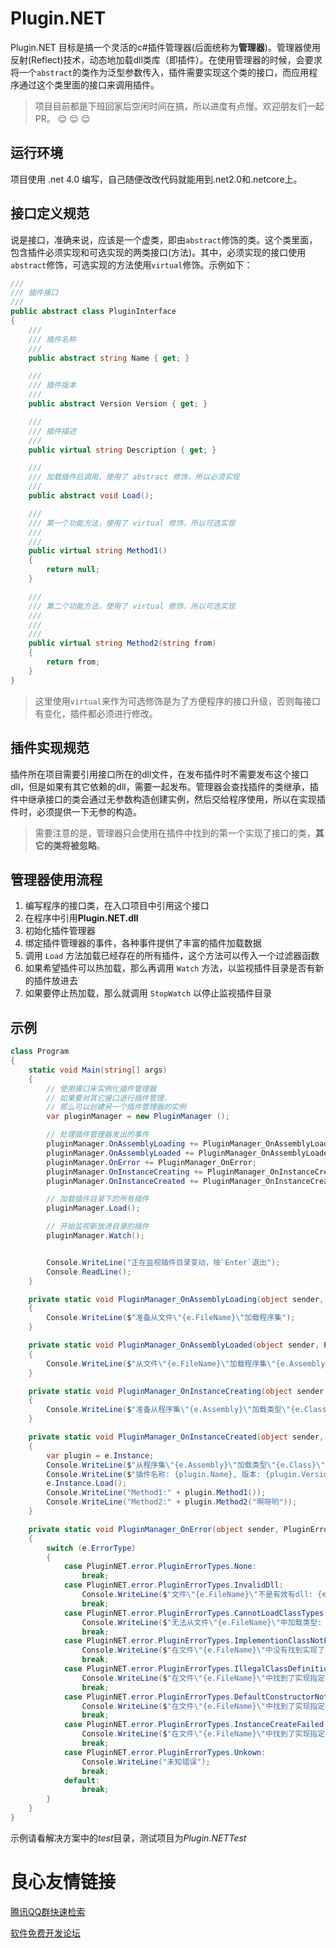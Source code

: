 # Plugin.NET

Plugin.NET 目标是搞一个灵活的c#插件管理器(后面统称为**管理器**)。管理器使用反射(Reflect)技术，动态地加载dll类库（即插件）。在使用管理器的时候，会要求将一个`abstract`的类作为泛型参数传入，插件需要实现这个类的接口，而应用程序通过这个类里面的接口来调用插件。

> 项目目前都是下班回家后空闲时间在搞，所以进度有点慢。欢迎朋友们一起PR。 :relieved: :relieved: :relieved: 

## 运行环境
项目使用 .net 4.0 编写，自己随便改改代码就能用到.net2.0和.netcore上。

## 接口定义规范

说是接口，准确来说，应该是一个虚类，即由`abstract`修饰的类。这个类里面，包含插件必须实现和可选实现的两类接口(方法)。其中，必须实现的接口使用`abstract`修饰，可选实现的方法使用`virtual`修饰。示例如下：
```csharp
///  
/// 插件接口
///  
public abstract class PluginInterface
{
    ///  
    /// 插件名称
    ///  
    public abstract string Name { get; }

    ///  
    /// 插件版本
    ///  
    public abstract Version Version { get; }

    ///  
    /// 插件描述
    ///  
    public virtual string Description { get; }

    ///  
    /// 加载插件后调用，使用了 abstract 修饰，所以必须实现
    ///  
    public abstract void Load();

    ///  
    /// 第一个功能方法，使用了 virtual 修饰，所以可选实现
    ///  
    ///   
    public virtual string Method1()
    {
        return null;
    }

    ///  
    /// 第二个功能方法，使用了 virtual 修饰，所以可选实现
    ///  
    ///   
    ///   
    public virtual string Method2(string from)
    {
        return from;
    }
}
```

> 这里使用`virtual`来作为可选修饰是为了方便程序的接口升级，否则每接口有变化，插件都必须进行修改。


## 插件实现规范

插件所在项目需要引用接口所在的dll文件，在发布插件时不需要发布这个接口dll，但是如果有其它依赖的dll，需要一起发布。管理器会查找插件的类继承，插件中继承接口的类会通过无参数构造创建实例，然后交给程序使用，所以在实现插件时，必须提供一下无参的构造。

> 需要注意的是，管理器只会使用在插件中找到的第一个实现了接口的类，**其它的类将被忽略**。

## 管理器使用流程

1.  编写程序的接口类，在入口项目中引用这个接口
2.  在程序中引用**Plugin.NET.dll**
3.  初始化插件管理器
4.  绑定插件管理器的事件，各种事件提供了丰富的插件加载数据
5.  调用 `Load` 方法加载已经存在的所有插件，这个方法可以传入一个过滤器函数
6.  如果希望插件可以热加载，那么再调用 `Watch` 方法，以监视插件目录是否有新的插件放进去
7.  如果要停止热加载，那么就调用 `StopWatch` 以停止监视插件目录

## 示例

```csharp
class Program
{
    static void Main(string[] args)
    {
        // 使用接口来实例化插件管理器
        // 如果要对其它接口进行插件管理，
        // 那么可以创建另一个插件管理器的实例
        var pluginManager = new PluginManager ();

        // 处理插件管理器发出的事件
        pluginManager.OnAssemblyLoading += PluginManager_OnAssemblyLoading;
        pluginManager.OnAssemblyLoaded += PluginManager_OnAssemblyLoaded;
        pluginManager.OnError += PluginManager_OnError;
        pluginManager.OnInstanceCreating += PluginManager_OnInstanceCreating;
        pluginManager.OnInstanceCreated += PluginManager_OnInstanceCreated;

        // 加载插件目录下的所有插件
        pluginManager.Load();

        // 开始监视新放进目录的插件
        pluginManager.Watch();


        Console.WriteLine("正在监视插件目录变动，按`Enter`退出");
        Console.ReadLine();
    }

    private static void PluginManager_OnAssemblyLoading(object sender, PluginAssemblyLoadingArgs e)
    {
        Console.WriteLine($"准备从文件\"{e.FileName}\"加载程序集");
    }

    private static void PluginManager_OnAssemblyLoaded(object sender, PluginAssemblyLoadedArgs e)
    {
        Console.WriteLine($"从文件\"{e.FileName}\"加载程序集\"{e.Assembly}\"成功");
    }

    private static void PluginManager_OnInstanceCreating(object sender, PluginInstanceCreatingArgs e)
    {
        Console.WriteLine($"准备从程序集\"{e.Assembly}\"加载类型\"{e.Class}\"");
    }

    private static void PluginManager_OnInstanceCreated(object sender, PluginInstanceCreatedArgs  e)
    {
        var plugin = e.Instance;
        Console.WriteLine($"从程序集\"{e.Assembly}\"加载类型\"{e.Class}\"成功");
        Console.WriteLine($"插件名称: {plugin.Name}, 版本: {plugin.Version}");
        e.Instance.Load();
        Console.WriteLine("Method1:" + plugin.Method1());
        Console.WriteLine("Method2:" + plugin.Method2("啊呀哟"));
    }

    private static void PluginManager_OnError(object sender, PluginErrorEventArgs e)
    {
        switch (e.ErrorType)
        {
            case PluginNET.error.PluginErrorTypes.None:
                break;
            case PluginNET.error.PluginErrorTypes.InvalidDll:
                Console.WriteLine($"文件\"{e.FileName}\"不是有效有dll: {e.Exception}");
                break;
            case PluginNET.error.PluginErrorTypes.CannotLoadClassTypes:
                Console.WriteLine($"无法从文件\"{e.FileName}\"中加载类型: {e.Exception}");
                break;
            case PluginNET.error.PluginErrorTypes.ImplementionClassNotFound:
                Console.WriteLine($"在文件\"{e.FileName}\"中没有找到实现了指定接口的类");
                break;
            case PluginNET.error.PluginErrorTypes.IllegalClassDefinition:
                Console.WriteLine($"在文件\"{e.FileName}\"中找到了实现指定接口的类，但是其声明不是class或声明为abstract或不是public");
                break;
            case PluginNET.error.PluginErrorTypes.DefaultConstructorNotFound:
                Console.WriteLine($"在文件\"{e.FileName}\"中找到了实现指定接口的类，但未找到默认的无参构造函数");
                break;
            case PluginNET.error.PluginErrorTypes.InstanceCreateFailed:
                Console.WriteLine($"在文件\"{e.FileName}\"中找到了实现指定接口的类\"{e.ClassType}\"，但是创建实例时抛出了异常:{e.Exception}");
                break;
            case PluginNET.error.PluginErrorTypes.Unkown:
                Console.WriteLine("未知错误");
                break;
            default:
                break;
        }
    }
}
```

示例请看解决方案中的*test*目录，测试项目为*Plugin.NETTest*

 # 良心友情链接

[腾讯QQ群快速检索](http://u.720life.cn/s/8cf73f7c)

[软件免费开发论坛](http://u.720life.cn/s/bbb01dc0)